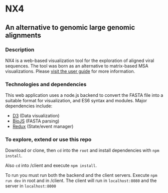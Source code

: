 # NX4
## An alternative to genomic large genomic alignments

### Description
NX4 is a web-based visualization tool for the exploration of aligned viral sequences. The tool was born as an alternative to matrix-based MSA visualizations. Please [visit the user guide](https://nx4.gitbook.io/documentation/) for more information.

### Technologies and dependencies
This web application uses a node.js backend to convert the FASTA file into a suitable format for visualization, and ES6 syntax and modules.  Major dependencies include:

* [D3](https://github.com/d3/d3) (Data visualization)
* [BioJS](https://github.com/biojs/biojs) (FASTA parsing)
* [Redux](https://github.com/reactjs/redux) (State/event manager)


### To explore, extend or use this repo
Download or clone, then `cd` into the `root` and install dependencies with `npm install`.

Also `cd` into /client and execute `npm install`.

To run you must run both the backend and the client servers. Execute `npm run dev` in root and in /client. The client will run in `localhost:8080` and the server in `localhost:8000`